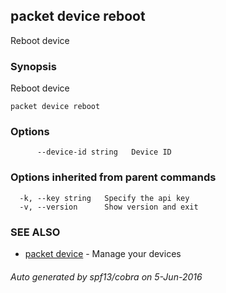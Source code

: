 ## packet device reboot

Reboot device

### Synopsis


Reboot device

```
packet device reboot
```

### Options

```
      --device-id string   Device ID
```

### Options inherited from parent commands

```
  -k, --key string   Specify the api key
  -v, --version      Show version and exit
```

### SEE ALSO
* [packet device](packet_device.md)	 - Manage your devices

###### Auto generated by spf13/cobra on 5-Jun-2016
